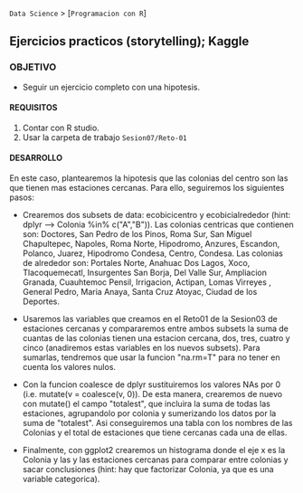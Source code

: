 `Data Science` > [`Programacion con R`]
## Ejercicios practicos (storytelling); Kaggle

### OBJETIVO
- Seguir un ejercicio completo con una hipotesis. 

#### REQUISITOS
1. Contar con R studio.
1. Usar la carpeta de trabajo `Sesion07/Reto-01`

#### DESARROLLO
En este caso, plantearemos la hipotesis que las colonias del centro son las que tienen mas estaciones cercanas. Para ello, seguiremos los siguientes pasos: 
* Crearemos dos subsets de data: ecobicicentro y ecobicialrededor (hint: dplyr --> Colonia %in% c("A","B")). 
Las colonias centricas que contienen son: Doctores, San Pedro de los Pinos, Roma Sur, San Miguel Chapultepec, Napoles, Roma Norte, Hipodromo, Anzures, Escandon, Polanco, Juarez, Hipodromo Condesa, Centro, Condesa. 
Las colonias de alrededor son: Portales Norte, Anahuac Dos Lagos, Xoco, Tlacoquemecatl, Insurgentes San Borja, Del Valle Sur, Ampliacion Granada, Cuauhtemoc Pensil, Irrigacion, Actipan, Lomas Virreyes , General Pedro, Maria Anaya, Santa Cruz Atoyac, Ciudad de los Deportes.

* Usaremos las variables que creamos en el Reto01 de la Sesion03 de estaciones cercanas y compararemos entre ambos subsets la suma de cuantas de las colonias tienen una estacion cercana, dos, tres, cuatro y cinco (anadiremos estas variables en los nuevos subsets). Para sumarlas, tendremos que usar la funcion "na.rm=T" para no tener en cuenta los valores nulos. 

* Con la funcion coalesce de dplyr sustituiremos los valores NAs por 0 (i.e. mutate(v = coalesce(v, 0)). De esta manera, crearemos de nuevo con mutate() el campo "totalest", que incluira la suma de todas las estaciones, agrupandolo por colonia y sumerizando los datos por la suma de "totalest". Asi conseguiremos una tabla con los nombres de las Colonias y el total de estaciones que tiene cercanas cada una de ellas. 

* Finalmente, con ggplot2 crearemos un histograma donde el eje x es la Colonia y las y las estaciones cercanas para comparar entre colonias y sacar conclusiones (hint: hay que factorizar Colonia, ya que es una variable categorica). 